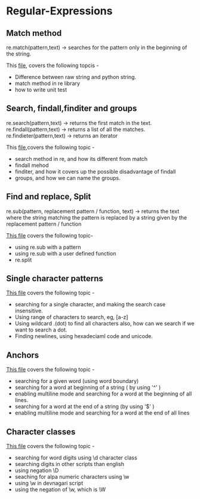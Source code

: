 # Regular-Expressions

## Match method
re.match(pattern,text) -> searches for the pattern only in the beginning of the string. 

This [file](https://github.com/hardikkamboj/Regular-Expressions/blob/main/RegularExpressionOperations-match.ipynb), covers the following topcis - 
  - Difference between raw string and python string. 
  - match method in re library
  - how to write unit test 
  
## Search, findall,finditer and groups
re.search(pattern,text) -> returns the first match in the text.
re.findall(pattern,text) -> returns a list of all the matches.
re.findieter(pattern,text) -> returns an iterator

This [file](https://github.com/hardikkamboj/Regular-Expressions/blob/main/RegularExpressionOperations-search%2Cfind_all%2Cfind_iter%2Cgroups.ipynb),covers the following topic - 
  - search method in re, and how its different from match
  - findall mehod
  - finditer, and how it covers up the possible disadvantage of findall
  - groups, and how we can name the groups.

## Find and replace, Split
re.sub(pattern, replacement pattern / function, text) -> returns the text where the string matching the pattern is replaced by a string given by the replacement pattern / function 

[This file](https://github.com/hardikkamboj/Regular-Expressions/blob/main/RegularExpressionOperations-Find%20and%20replace%2C%20split.ipynb) covers the following topic- 
  - using re.sub with a pattern 
  - using re.sub with a user defined function 
  - re.split
  
## Single character patterns
[This file](https://github.com/hardikkamboj/Regular-Expressions/blob/main/Single%20character%20pattern%2C%20wildcard.ipynb) covers the following topic - 
  - searching for a single character, and making the search case insensitive. 
  - Using range of characters to search, eg, [a-z]
  - Using wildcard .(dot) to find all characters also, how can we search if we want to search a dot.
  - Finding newlines, using hexadeciaml code and unicode. 
  
## Anchors 
[This file](https://github.com/hardikkamboj/Regular-Expressions/blob/main/Anchors.ipynb) covers the following topic - 
  - searching for a given word (using word boundary)
  - searching for a word at beginning of a string ( by using '^' )
  - enabling multiline mode and searching for a word at the beginning of all lines. 
  - searching for a word at the end of a string (by using '$' )
  - enabling multiline mode and searching for a word at the end of all lines

## Character classes
[This file](https://github.com/hardikkamboj/Regular-Expressions/blob/main/Character%20classes.ipynb) covers the following topic - 
  - searching for word digits using \d character class
  - searching digits in other scripts than english
  - using negation \D
  - seaching for alpa numeric characters using \w
  - using \w in devnagari script
  - using the negation of \w, which is \W
